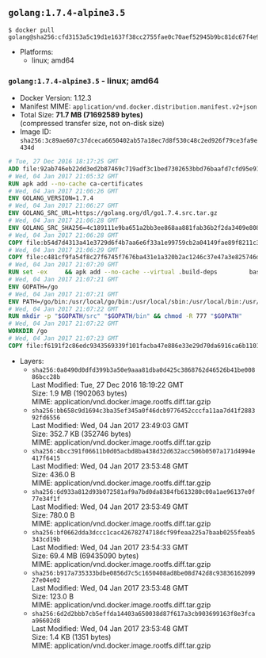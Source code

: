 ## `golang:1.7.4-alpine3.5`

```console
$ docker pull golang@sha256:cfd3153a5c19d1e1637f38cc2755fae0c70aef52945b9bc81dc67f4e97a80bdb
```

-	Platforms:
	-	linux; amd64

### `golang:1.7.4-alpine3.5` - linux; amd64

-	Docker Version: 1.12.3
-	Manifest MIME: `application/vnd.docker.distribution.manifest.v2+json`
-	Total Size: **71.7 MB (71692589 bytes)**  
	(compressed transfer size, not on-disk size)
-	Image ID: `sha256:3c89ae607c37dceca6650402ab57a18ec7d8f530c48c2ed926f79ce3fa9e434d`

```dockerfile
# Tue, 27 Dec 2016 18:17:25 GMT
ADD file:92ab746eb22dd3ed2b87469c719adf3c1bed7302653bbd76baafd7cfd95e911e in / 
# Wed, 04 Jan 2017 21:05:32 GMT
RUN apk add --no-cache ca-certificates
# Wed, 04 Jan 2017 21:06:26 GMT
ENV GOLANG_VERSION=1.7.4
# Wed, 04 Jan 2017 21:06:27 GMT
ENV GOLANG_SRC_URL=https://golang.org/dl/go1.7.4.src.tar.gz
# Wed, 04 Jan 2017 21:06:28 GMT
ENV GOLANG_SRC_SHA256=4c189111e9ba651a2bb3ee868aa881fab36b2f2da3409e80885ca758a6b614cc
# Wed, 04 Jan 2017 21:06:28 GMT
COPY file:b54d7d4313a41e3729d6f4b7aa6e6f33a1e99759cb2a04149fae89f8211c3a65 in / 
# Wed, 04 Jan 2017 21:06:29 GMT
COPY file:c481cf9fa54f8c27f6745f7676ba431e1a320b2ac1246c37e47a3e825746d8e6 in / 
# Wed, 04 Jan 2017 21:07:20 GMT
RUN set -ex 	&& apk add --no-cache --virtual .build-deps 		bash 		gcc 		musl-dev 		openssl 		go 		&& export GOROOT_BOOTSTRAP="$(go env GOROOT)" 		&& wget -q "$GOLANG_SRC_URL" -O golang.tar.gz 	&& echo "$GOLANG_SRC_SHA256  golang.tar.gz" | sha256sum -c - 	&& tar -C /usr/local -xzf golang.tar.gz 	&& rm golang.tar.gz 	&& cd /usr/local/go/src 	&& patch -p2 -i /no-pic.patch 	&& patch -p2 -i /17847.patch 	&& ./make.bash 		&& rm -rf /*.patch 	&& apk del .build-deps
# Wed, 04 Jan 2017 21:07:21 GMT
ENV GOPATH=/go
# Wed, 04 Jan 2017 21:07:21 GMT
ENV PATH=/go/bin:/usr/local/go/bin:/usr/local/sbin:/usr/local/bin:/usr/sbin:/usr/bin:/sbin:/bin
# Wed, 04 Jan 2017 21:07:22 GMT
RUN mkdir -p "$GOPATH/src" "$GOPATH/bin" && chmod -R 777 "$GOPATH"
# Wed, 04 Jan 2017 21:07:22 GMT
WORKDIR /go
# Wed, 04 Jan 2017 21:07:23 GMT
COPY file:f6191f2c86edc9343569339f101facba47e886e33e29d70da6916ca6b1101a53 in /usr/local/bin/ 
```

-	Layers:
	-	`sha256:0a8490d0dfd399b3a50e9aaa81dba0d425c3868762d46526b41be00886bcc28b`  
		Last Modified: Tue, 27 Dec 2016 18:19:22 GMT  
		Size: 1.9 MB (1902063 bytes)  
		MIME: application/vnd.docker.image.rootfs.diff.tar.gzip
	-	`sha256:bb658c9d1694c3ba35ef345a0f46dcb9776452cccfa11aa7d41f288392fd6556`  
		Last Modified: Wed, 04 Jan 2017 23:49:03 GMT  
		Size: 352.7 KB (352746 bytes)  
		MIME: application/vnd.docker.image.rootfs.diff.tar.gzip
	-	`sha256:4bcc391f06611b0d05acbd8ba438d32d632acc506b0507a171d4994e417f6415`  
		Last Modified: Wed, 04 Jan 2017 23:53:48 GMT  
		Size: 436.0 B  
		MIME: application/vnd.docker.image.rootfs.diff.tar.gzip
	-	`sha256:6d933a812d93b072581af9a7bd0da8384fb613280c00a1ae96137e0f77e34f1f`  
		Last Modified: Wed, 04 Jan 2017 23:53:49 GMT  
		Size: 780.0 B  
		MIME: application/vnd.docker.image.rootfs.diff.tar.gzip
	-	`sha256:bf0662dda3dccc1cac42678274718dcf99feaa225a7baab0255feab5343cd19b`  
		Last Modified: Wed, 04 Jan 2017 23:54:33 GMT  
		Size: 69.4 MB (69435090 bytes)  
		MIME: application/vnd.docker.image.rootfs.diff.tar.gzip
	-	`sha256:b917a735333bdbe0856d7c5c1650408ad8be08d742d8c9383616209927e04e02`  
		Last Modified: Wed, 04 Jan 2017 23:53:48 GMT  
		Size: 123.0 B  
		MIME: application/vnd.docker.image.rootfs.diff.tar.gzip
	-	`sha256:6d2d2bbb7cb5effda14403a650038d87f617a3cb903699163f8e3fcaa96602d8`  
		Last Modified: Wed, 04 Jan 2017 23:53:48 GMT  
		Size: 1.4 KB (1351 bytes)  
		MIME: application/vnd.docker.image.rootfs.diff.tar.gzip
